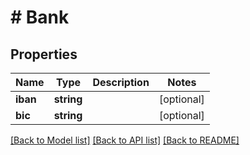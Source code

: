 # # Bank

## Properties

Name | Type | Description | Notes
------------ | ------------- | ------------- | -------------
**iban** | **string** |  | [optional]
**bic** | **string** |  | [optional]

[[Back to Model list]](../../README.md#models) [[Back to API list]](../../README.md#endpoints) [[Back to README]](../../README.md)
